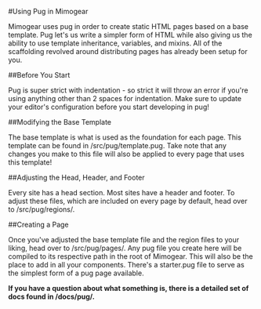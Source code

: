 #Using Pug in Mimogear

Mimogear uses pug in order to create static HTML pages based on a base template. Pug let's us write a simpler form of HTML while also giving us the ability to use template inheritance, variables, and mixins. All of the scaffolding revolved around distributing pages has already been setup for you.

##Before You Start

Pug is super strict with indentation - so strict it will throw an error if you're using anything other than 2 spaces for indentation. Make sure to update your editor's configuration before you start developing in pug!

##Modifying the Base Template

The base template is what is used as the foundation for each page. This template can be found in /src/pug/template.pug. Take note that any changes you make to this file will also be applied to every page that uses this template!

##Adjusting the Head, Header, and Footer

Every site has a head section. Most sites have a header and footer. To adjust these files, which are included on every page by default, head over to /src/pug/regions/.

##Creating a Page

Once you've adjusted the base template file and the region files to your liking, head over to /src/pug/pages/. Any pug file you create here will be compiled to its respective path in the root of Mimogear. This will also be the place to add in all your components. There's a starter.pug file to serve as the simplest form of a pug page available.

**If you have a question about what something is, there is a detailed set of docs found in /docs/pug/.**
